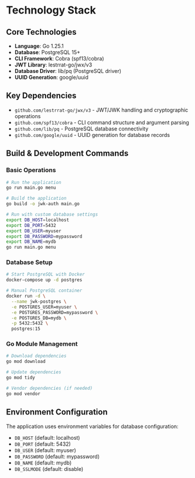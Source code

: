 # Technology Stack

## Core Technologies

- **Language**: Go 1.25.1
- **Database**: PostgreSQL 15+
- **CLI Framework**: Cobra (spf13/cobra)
- **JWT Library**: lestrrat-go/jwx/v3
- **Database Driver**: lib/pq (PostgreSQL driver)
- **UUID Generation**: google/uuid

## Key Dependencies

- `github.com/lestrrat-go/jwx/v3` - JWT/JWK handling and cryptographic operations
- `github.com/spf13/cobra` - CLI command structure and argument parsing
- `github.com/lib/pq` - PostgreSQL database connectivity
- `github.com/google/uuid` - UUID generation for database records

## Build & Development Commands

### Basic Operations
```bash
# Run the application
go run main.go menu

# Build the application
go build -o jwk-auth main.go

# Run with custom database settings
export DB_HOST=localhost
export DB_PORT=5432
export DB_USER=myuser
export DB_PASSWORD=mypassword
export DB_NAME=mydb
go run main.go menu
```

### Database Setup
```bash
# Start PostgreSQL with Docker
docker-compose up -d postgres

# Manual PostgreSQL container
docker run -d \
  --name jwk-postgres \
  -e POSTGRES_USER=myuser \
  -e POSTGRES_PASSWORD=mypassword \
  -e POSTGRES_DB=mydb \
  -p 5432:5432 \
  postgres:15
```

### Go Module Management
```bash
# Download dependencies
go mod download

# Update dependencies
go mod tidy

# Vendor dependencies (if needed)
go mod vendor
```

## Environment Configuration

The application uses environment variables for database configuration:
- `DB_HOST` (default: localhost)
- `DB_PORT` (default: 5432)
- `DB_USER` (default: myuser)
- `DB_PASSWORD` (default: mypassword)
- `DB_NAME` (default: mydb)
- `DB_SSLMODE` (default: disable)